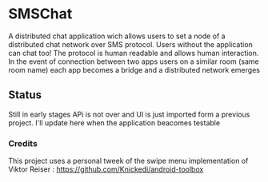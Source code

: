 SMSChat
============

A distributed chat application wich allows users to set a node of a distributed chat network over SMS protocol.
Users without the application can chat too! The protocol is human readable and allows human interaction.
In the event of connection between two apps users on a similar room (same room name) each app becomes a bridge and a distributed network emerges

## Status ##
Still in early stages APi is not over and UI is just imported form a previous project.
I'll update here when the application beacomes testable

### Credits ###
This project uses a personal tweek of the swipe menu implementation of Viktor Reiser : https://github.com/Knickedi/android-toolbox
